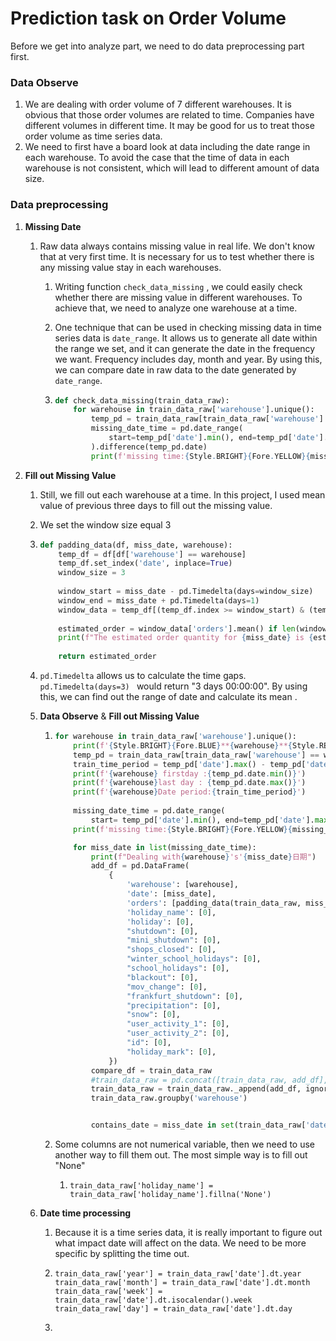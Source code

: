 # Prediction task on Order Volume

Before we get into analyze part, we need to do data preprocessing part first.

### Data Observe

1. We are dealing with order volume of 7 different warehouses. It is obvious that those order volumes are related to time. Companies have different volumes in different time. It may be good for us to treat those order volume as time series data.
2. We need to first have a board look at data including the date range in each warehouse. To avoid the case that the time of data in each warehouse is not consistent, which will lead to different amount of data size.

### Data preprocessing

1. **Missing Date** 

   1. Raw data always contains missing value in real life. We don't know that at very first time. It is necessary for us to test whether there is any missing value stay in each warehouses. 

      1. Writing function `check_data_missing` , we could easily check whether there are missing value in different warehouses. To achieve that, we need to analyze one warehouse at a time.

      2. One technique that can be used in checking missing data in time series data is `date_range`. It allows us to generate all date within the range we set, and it can generate the date in the frequency we want. Frequency includes day, month and year. By using this, we can compare date in raw data to the date generated by `date_range`. 

      3. ``````python
         def check_data_missing(train_data_raw):
             for warehouse in train_data_raw['warehouse'].unique():
                 temp_pd = train_data_raw[train_data_raw['warehouse'] == warehouse]
                 missing_date_time = pd.date_range(
                     start=temp_pd['date'].min(), end=temp_pd['date'].max()
                 ).difference(temp_pd.date)
                 print(f'missing time:{Style.BRIGHT}{Fore.YELLOW}{missing_date_time}{Style.RESET_ALL}')
         ``````

2. **Fill out Missing Value**

   1. Still, we fill out each warehouse at a time. In this project, I used mean value of previous three days to fill out the missing value. 

   2. We set the window size equal 3

   3. ``````python
      def padding_data(df, miss_date, warehouse):
          temp_df = df[df['warehouse'] == warehouse]
          temp_df.set_index('date', inplace=True)
          window_size = 3
          
          window_start = miss_date - pd.Timedelta(days=window_size)
          window_end = miss_date + pd.Timedelta(days=1)
          window_data = temp_df[(temp_df.index >= window_start) & (temp_df.index < window_end)]
          
          estimated_order = window_data['orders'].mean() if len(window_data) > 0 else None
          print(f"The estimated order quantity for {miss_date} is {estimated_order}")
          
          return estimated_order
      ``````

   4. `pd.Timedelta` allows us to calculate the time gaps.  `pd.Timedelta(days=3) ` would return "3 days 00:00:00". By using this, we can find out the range of date and calculate its mean .

   5. **Data Observe** & **Fill out Missing Value**

      1. ```````Python
         for warehouse in train_data_raw['warehouse'].unique():
             print(f'{Style.BRIGHT}{Fore.BLUE}**{warehouse}**{Style.RESET_ALL}')
             temp_pd = train_data_raw[train_data_raw['warehouse'] == warehouse]
             train_time_period = temp_pd['date'].max() - temp_pd['date'].min()
             print(f'{warehouse} firstday :{temp_pd.date.min()}')
             print(f'{warehouse}last day : {temp_pd.date.max()}')
             print(f'{warehouse}Date period:{train_time_period}')
             
             missing_date_time = pd.date_range(
                 start= temp_pd['date'].min(), end=temp_pd['date'].max()).difference(temp_pd.date)
             print(f'missing time:{Style.BRIGHT}{Fore.YELLOW}{missing_date_time}{Style.RESET_ALL}')
         
             for miss_date in list(missing_date_time):
                 print(f"Dealing with{warehouse}'s'{miss_date}日期")
                 add_df = pd.DataFrame(
                     {
                         'warehouse': [warehouse],
                         'date': [miss_date],
                         'orders': [padding_data(train_data_raw, miss_date, warehouse)],
                         'holiday_name': [0],
                         'holiday': [0],
                         "shutdown": [0],
                         "mini_shutdown": [0],
                         "shops_closed": [0],
                         "winter_school_holidays": [0],
                         "school_holidays": [0],
                         "blackout": [0],
                         "mov_change": [0],
                         "frankfurt_shutdown": [0],
                         "precipitation": [0],
                         "snow": [0],
                         "user_activity_1": [0],
                         "user_activity_2": [0],
                         "id": [0],
                         "holiday_mark": [0],
                     })
                 compare_df = train_data_raw
                 #train_data_raw = pd.concat([train_data_raw, add_df], ignore_index=True)
                 train_data_raw = train_data_raw._append(add_df, ignore_index=True)
                 train_data_raw.groupby('warehouse')
         
         
                 contains_date = miss_date in set(train_data_raw['date'])
         ```````

      2. Some columns are not numerical variable, then we need to use another way to fill them out. The most simple way is to fill out "None"

         1. ``````
            train_data_raw['holiday_name'] = train_data_raw['holiday_name'].fillna('None')
            ``````

   6. **Date time processing**

      1. Because it is a time series data, it is really important to figure out what impact date will affect on the data. We need to be more specific by splitting the time out.

      2. ``````
         train_data_raw['year'] = train_data_raw['date'].dt.year
         train_data_raw['month'] = train_data_raw['date'].dt.month
         train_data_raw['week'] = train_data_raw['date'].dt.isocalendar().week
         train_data_raw['day'] = train_data_raw['date'].dt.day
         ``````

      3. 